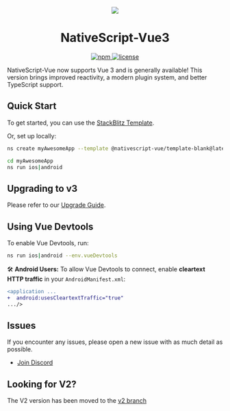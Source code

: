 <p align="center">
  <img src="https://github.com/user-attachments/assets/2bbcb9c7-57ad-4649-9891-d1b901ac268f">
</p>

<h1 align="center">NativeScript-Vue3</h1>

<p align="center">
    <a href="https://www.npmjs.com/package/nativescript-vue">
       <img src="https://img.shields.io/npm/v/nativescript-vue/latest.svg" alt="npm"/>
    </a>
    <a href="https://github.com/nativescript-vue/nativescript-vue/blob/master/LICENSE">
       <img src="https://img.shields.io/github/license/nativescript-vue/nativescript-vue.svg" alt="license"/>
    </a>
</p>

NativeScript-Vue now supports Vue 3 and is generally available! This version brings improved reactivity, a modern plugin system, and better TypeScript support.

## Quick Start

To get started, you can use the [StackBlitz Template](https://stackblitz.com/fork/github/nativescript-vue/nativescript-vue/tree/main/packages/stackblitz-template?file=src%2Fcomponents%2FHome.vue&title=NativeScript%20Starter%20Vue3%20Beta).

Or, set up locally:

```sh
ns create myAwesomeApp --template @nativescript-vue/template-blank@latest

cd myAwesomeApp
ns run ios|android
```

## Upgrading to v3

Please refer to our [Upgrade Guide](http://nativescript-vue.org/docs/getting-started/upgrade-guide).

## Using Vue Devtools

To enable Vue Devtools, run:

```sh
ns run ios|android --env.vueDevtools
```

🛠️ **Android Users:**
To allow Vue Devtools to connect, enable **cleartext HTTP traffic** in your `AndroidManifest.xml`:

```diff
<application ...
+  android:usesCleartextTraffic="true"
.../>
```

## Issues

If you encounter any issues, please open a new issue with as much detail as possible.

- [Join Discord](https://nativescript.org/discord)

## Looking for V2?

The V2 version has been moved to the [v2 branch](https://github.com/nativescript-vue/nativescript-vue/tree/v2)
